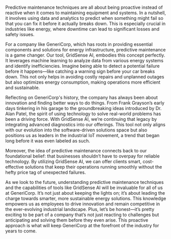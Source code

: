 Predictive maintenance techniques are all about being proactive instead of reactive when it comes to maintaining equipment and systems. In a nutshell, it involves using data and analytics to predict when something might fail so that you can fix it before it actually breaks down. This is especially crucial in industries like energy, where downtime can lead to significant losses and safety issues.

For a company like GeneriCorp, which has roots in providing essential components and solutions for energy infrastructure, predictive maintenance is a game changer. Our tool, GridSense AI, embodies this concept perfectly. It leverages machine learning to analyze data from various energy systems and identify inefficiencies. Imagine being able to detect a potential failure before it happens—like catching a warning sign before your car breaks down. This not only helps in avoiding costly repairs and unplanned outages but also optimizes energy consumption, making operations more efficient and sustainable.

Reflecting on GeneriCorp's history, the company has always been about innovation and finding better ways to do things. From Frank Grayson’s early days tinkering in his garage to the groundbreaking ideas introduced by Dr. Alan Patel, the spirit of using technology to solve real-world problems has been a driving force. With GridSense AI, we’re continuing that legacy by integrating advanced diagnostics into our offerings. This tool not only aligns with our evolution into the software-driven solutions space but also positions us as leaders in the industrial IoT movement, a trend that began long before it was even labeled as such.

Moreover, the idea of predictive maintenance connects back to our foundational belief: that businesses shouldn’t have to overpay for reliable technology. By utilizing GridSense AI, we can offer clients smart, cost-effective solutions that keep their operations running smoothly without the hefty price tag of unexpected failures. 

As we look to the future, understanding predictive maintenance techniques and the capabilities of tools like GridSense AI will be invaluable for all of us at GeneriCorp. It’s not just about keeping the lights on; it’s about leading the charge towards smarter, more sustainable energy solutions. This knowledge empowers us as employees to drive innovation and remain competitive in the ever-evolving industrial landscape. Plus, let’s be honest—it’s pretty exciting to be part of a company that’s not just reacting to challenges but anticipating and solving them before they even arise. This proactive approach is what will keep GeneriCorp at the forefront of the industry for years to come.